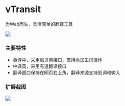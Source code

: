 # vTransit
为Web而生，灵活简单的翻译工具

<a href="https://chrome.google.com/webstore/detail/vtransit/nilaminkjakoilnafcbdpgoidfobgdfd"><img src="https://camo.githubusercontent.com/334b4f665751356b1f4afb758f8ddde55b9c71b8/68747470733a2f2f7261772e6769746875622e636f6d2f476f6f676c654368726f6d652f6368726f6d652d6170702d73616d706c65732f6d61737465722f74727969746e6f77627574746f6e5f736d616c6c2e706e67" border="0" /></a>

### 主要特性

* 英译中，采用扇贝网接口，支持添加生词操作
* 中译英，采用有道翻译接口
* 翻译窗口保持在网页右上角，翻译来源支持划词和输入

### 扩展截图
![](http://ww2.sinaimg.cn/large/4e5d3ea7jw1f74yyqjhf0j20hs0b4gnb.jpg)

